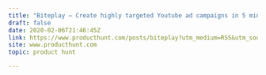 ```yaml
---
title: "Biteplay — Create highly targeted Youtube ad campaigns in 5 minutes"
draft: false
date: 2020-02-06T21:46:45Z
link: https://www.producthunt.com/posts/biteplay?utm_medium=RSS&utm_source=hune
site: www.producthunt.com
topic: product hunt  

---
```

